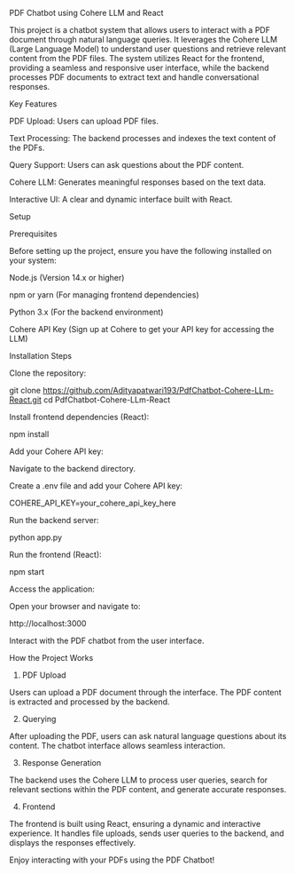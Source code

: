 PDF Chatbot using Cohere LLM and React

This project is a chatbot system that allows users to interact with a PDF document through natural language queries. It leverages the Cohere LLM (Large Language Model) to understand user questions and retrieve relevant content from the PDF files. The system utilizes React for the frontend, providing a seamless and responsive user interface, while the backend processes PDF documents to extract text and handle conversational responses.

Key Features

PDF Upload: Users can upload PDF files.

Text Processing: The backend processes and indexes the text content of the PDFs.

Query Support: Users can ask questions about the PDF content.

Cohere LLM: Generates meaningful responses based on the text data.

Interactive UI: A clear and dynamic interface built with React.

Setup

Prerequisites

Before setting up the project, ensure you have the following installed on your system:

Node.js (Version 14.x or higher)

npm or yarn (For managing frontend dependencies)

Python 3.x (For the backend environment)

Cohere API Key (Sign up at Cohere to get your API key for accessing the LLM)

Installation Steps

Clone the repository:

git clone https://github.com/Adityapatwari193/PdfChatbot-Cohere-LLm-React.git
cd PdfChatbot-Cohere-LLm-React

Install frontend dependencies (React):

npm install

Add your Cohere API key:

Navigate to the backend directory.

Create a .env file and add your Cohere API key:

COHERE_API_KEY=your_cohere_api_key_here

Run the backend server:

python app.py

Run the frontend (React):

npm start

Access the application:

Open your browser and navigate to:

http://localhost:3000

Interact with the PDF chatbot from the user interface.

How the Project Works

1. PDF Upload

Users can upload a PDF document through the interface. The PDF content is extracted and processed by the backend.

2. Querying

After uploading the PDF, users can ask natural language questions about its content. The chatbot interface allows seamless interaction.

3. Response Generation

The backend uses the Cohere LLM to process user queries, search for relevant sections within the PDF content, and generate accurate responses.

4. Frontend

The frontend is built using React, ensuring a dynamic and interactive experience. It handles file uploads, sends user queries to the backend, and displays the responses effectively.

Enjoy interacting with your PDFs using the PDF Chatbot!
